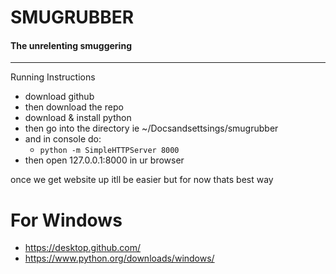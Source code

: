 # SMUGRUBBER
#### The unrelenting smuggering
----
Running Instructions
- download github
- then download the repo
- download & install python
- then go into the directory ie ~/Docsandsettsings/smugrubber
- and in console do:
  -  ``` python -m SimpleHTTPServer 8000 ``` 
- then open 127.0.0.1:8000 in ur browser

once we get website up itll be easier but for now thats best way

For Windows
===========
* https://desktop.github.com/
* https://www.python.org/downloads/windows/